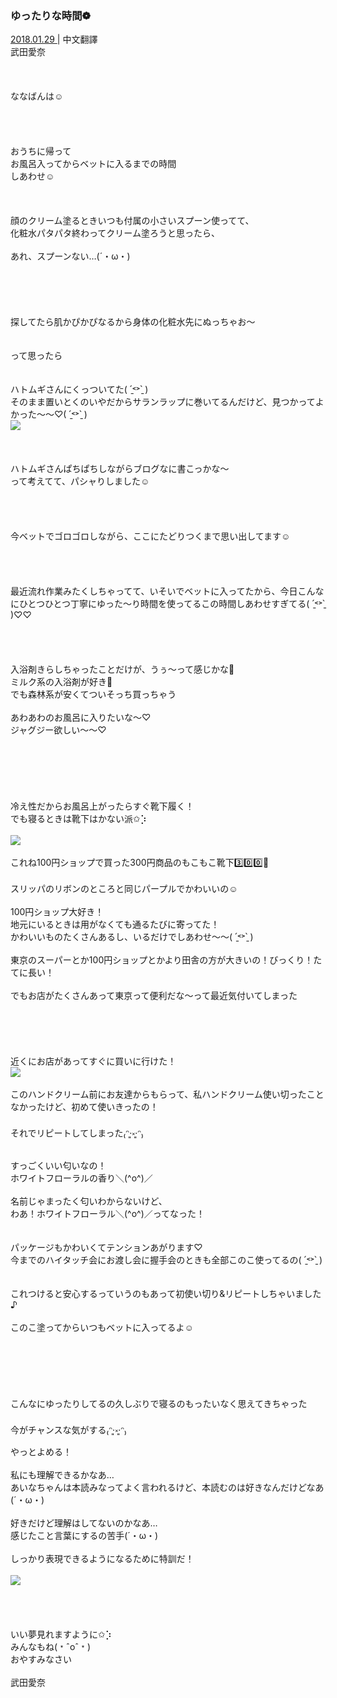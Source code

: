 ### ゆったりな時間❁︎
<a target="_blank" rel="noreferrer noopener" href="http://blog.nanabunnonijyuuni.com/s/n227/diary/detail/455?ima=1914&cd=blog">2018.01.29 </a>| 中文翻譯<a target="_blank" rel="noreferrer noopener" href=""></a><br>
武田愛奈<br><br><br><br>
ななばんは☺️<br><br><br><br><br>
おうちに帰って<br>
お風呂入ってからベットに入るまでの時間<br>
しあわせ☺️<br><br><br><br>
顔のクリーム塗るときいつも付属の小さいスプーン使ってて、<br>
化粧水パタパタ終わってクリーム塗ろうと思ったら、<br><br>
あれ、スプーンない…(´・ω・)<br><br><br><br><br><br>
探してたら肌かぴかぴなるから身体の化粧水先にぬっちゃお〜<br><br><br>
って思ったら<br><br><br>
ハトムギさんにくっついてた( ˊ̱˂˃ˋ̱ )<br>
そのまま置いとくのいやだからサランラップに巻いてるんだけど、見つかってよかった〜〜♡( ˊ̱˂˃ˋ̱ )<br>
<img src="../../../../../Album/Backup/Blog/Aina/Jan2018/20180129_2_Blog_Aina_#1.jpg"><br><br><br><br>
ハトムギさんぱちぱちしながらブログなに書こっかな〜<br>
って考えてて、パシャりしました☺️<br><br><br><br><br>
今ベットでゴロゴロしながら、ここにたどりつくまで思い出してます☺️<br><br><br><br><br>
最近流れ作業みたくしちゃってて、いそいでベットに入ってたから、今日こんなにひとつひとつ丁寧にゆった〜り時間を使ってるこの時間しあわせすぎてる( ˊ̱˂˃ˋ̱ )♡♡<br><br><br><br><br>
入浴剤きらしちゃったことだけが、うぅ〜って感じかな👻<br>
ミルク系の入浴剤が好き🥛<br>
でも森林系が安くてついそっち買っちゃう<br><br>
あわあわのお風呂に入りたいな〜♡<br>
ジャグジー欲しい〜〜♡<br><br><br><br><br><br><br>
冷え性だからお風呂上がったらすぐ靴下履く！<br>
でも寝るときは靴下はかない派✩︎⡱<br><br>
<img src="../../../../../Album/Backup/Blog/Aina/Jan2018/20180129_2_Blog_Aina_#2.jpg"><br><br>
これね100円ショップで買った300円商品のもこもこ靴下3️⃣0️⃣0️⃣💓<br><br>
スリッパのリボンのところと同じパープルでかわいいの☺️<br><br>
100円ショップ大好き！<br>
地元にいるときは用がなくても通るたびに寄ってた！<br>
かわいいものたくさんあるし、いるだけでしあわせ〜〜( ˊ̱˂˃ˋ̱ )<br><br>
東京のスーパーとか100円ショップとかより田舎の方が大きいの！びっくり！たてに長い！<br><br>
でもお店がたくさんあって東京って便利だな〜って最近気付いてしまった<br><br><br><br><br><br>
近くにお店があってすぐに買いに行けた！<br>
<img src="../../../../../Album/Backup/Blog/Aina/Jan2018/20180129_2_Blog_Aina_#3.jpg"><br><br>
このハンドクリーム前にお友達からもらって、私ハンドクリーム使い切ったことなかったけど、初めて使いきったの！<br><br>
それでリピートしてしまった₍ᵔ·͈༝·͈ᵔ₎<br><br>
すっごくいい匂いなの！<br>
ホワイトフローラルの香り＼(^o^)／<br><br>
名前じゃまったく匂いわからないけど、<br>
わあ！ホワイトフローラル＼(^o^)／ってなった！<br><br><br>
パッケージもかわいくてテンションあがります♡<br>
今までのハイタッチ会にお渡し会に握手会のときも全部このこ使ってるの( ˊ̱˂˃ˋ̱ )<br><br><br>
これつけると安心するっていうのもあって初使い切り&リピートしちゃいました♪<br><br>
このこ塗ってからいつもベットに入ってるよ☺️<br><br><br><br><br><br><br>
こんなにゆったりしてるの久しぶりで寝るのもったいなく思えてきちゃった<br><br>
今がチャンスな気がする₍ᵔ·͈༝·͈ᵔ₎<br>
やっとよめる！<br><br>
私にも理解できるかなあ…<br>
あいなちゃんは本読みなってよく言われるけど、本読むのは好きなんだけどなあ(´・ω・)<br><br>
好きだけど理解はしてないのかなあ…<br>
感じたこと言葉にするの苦手(´・ω・)<br><br>
しっかり表現できるようになるために特訓だ！<br><br>
<img src="../../../../../Album/Backup/Blog/Aina/Jan2018/20180129_2_Blog_Aina_#4.jpg"><br><br><br><br><br>
いい夢見れますように✩︎⡱<br>
みんなもね(﹡ˆoˆ﹡)<br>
おやすみなさい<br><br>
武田愛奈